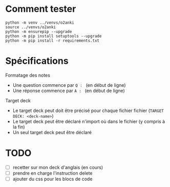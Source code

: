 
# Comment tester

```
python -m venv ../venvs/o2anki
source ../venvs/o2anki
python -m ensurepip --upgrade
python -m pip install setuptools --upgrade
python -m pip install -r requirements.txt
```

# Spécifications

Formatage des notes
- Une question commence par `Q : ` (en début de ligne)
- Une réponse commence par `A : ` (en début de ligne)

Target deck
- Le target deck peut doit être précisé pour chaque fichier fichier (`TARGET DECK: <deck-name>`)
- Le target deck peut être déclaré n'import où dans le fichier (y compris à la fin)
- Un seul target deck peut être déclaré

# TODO 

- [ ] recetter sur mon deck d'anglais (en cours)
- [ ] prendre en charge l'instruction delete
- [ ] ajouter du css pour les blocs de code
